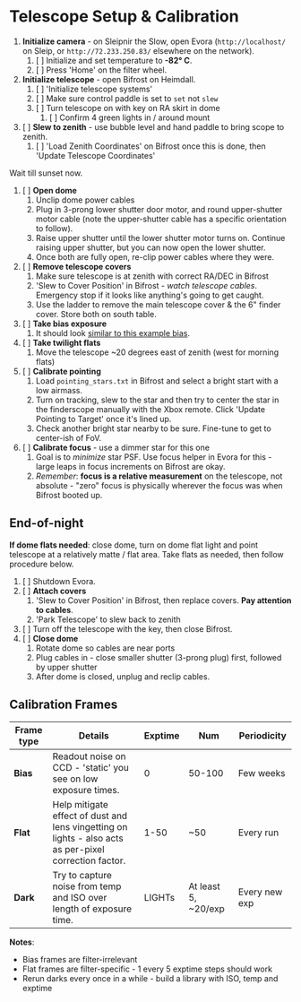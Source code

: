 # Telescope Setup & Calibration

1. **Initialize camera** - on Sleipnir the Slow, open Evora (`http://localhost/` on Sleip, or `http://72.233.250.83/` elsewhere on the network). 
	1. [ ] Initialize and set temperature to **-82° C**. 
	2. [ ] Press 'Home' on the filter wheel. 
2. **Initialize telescope** - open Bifrost on Heimdall. 
	1. [ ] 'Initialize telescope systems'
	2. [ ] Make sure control paddle is set to `set` not `slew`
	3. [ ] Turn telescope on with key on RA skirt in dome
		1. [ ] Confirm 4 green lights in / around mount
3. [ ] **Slew to zenith** - use bubble level and hand paddle to bring scope to zenith.
	1. [ ] 'Load Zenith Coordinates' on Bifrost once this is done, then 'Update Telescope Coordinates'

Wait till sunset now. 
1. [ ] **Open dome**
	1. Unclip dome power cables
	2. Plug in 3-prong lower shutter door motor, and round upper-shutter motor cable (note the upper-shutter cable has a specific orientation to follow). 
	3. Raise upper shutter until the lower shutter motor turns on. Continue raising upper shutter, but you can now open the lower shutter. 
	4. Once both are fully open, re-clip power cables where they were. 
2. [ ] **Remove telescope covers**
	1. Make sure telescope is at zenith with correct RA/DEC in Bifrost
	2. 'Slew to Cover Position' in Bifrost - *watch telescope cables*. Emergency stop if it looks like anything's going to get caught. 
	3. Use the ladder to remove the main telescope cover & the 6" finder cover. Store both on south table. 
3. [ ] **Take bias exposure** 
	1. It should look [similar to this example bias](images/bias_example.png).
4. [ ] **Take twilight flats**
	1. Move the telescope ~20 degrees east of zenith (west for morning flats)
5. [ ] **Calibrate pointing**
	1. Load `pointing_stars.txt` in Bifrost and select a bright start with a low airmass. 
	2. Turn on tracking, slew to the star and then try to center the star in the finderscope manually with the Xbox remote. Click 'Update Pointing to Target' once it's lined up.
	3. Check another bright star nearby to be sure. Fine-tune to get to center-ish of FoV. 
6. [ ] **Calibrate focus** - use a dimmer star for this one
	1. Goal is to *minimize* star PSF. Use focus helper in Evora for this - large leaps in focus increments on Bifrost are okay.
	2. *Remember*: **focus is a relative measurement** on the telescope, not absolute - "zero" focus is physically wherever the focus was when Bifrost booted up.

## End-of-night
**If dome flats needed**: close dome, turn on dome flat light and point telescope at a relatively matte / flat area. Take flats as needed, then follow procedure below. 

1. [ ] Shutdown Evora.
2. [ ] **Attach covers**
	1. 'Slew to Cover Position' in Bifrost, then replace covers. **Pay attention to cables**.
	2. 'Park Telescope' to slew back to zenith
3. [ ] Turn off the telescope with the key, then close Bifrost.
4. [ ] **Close dome**
	1. Rotate dome so cables are near ports
	2. Plug cables in - close smaller shutter (3-prong plug) first, followed by upper shutter
	3. After dome is closed, unplug and reclip cables. 

## Calibration Frames

| **Frame type** | **Details**                                                                                            | **Exptime** | **Num**             | **Periodicity** |
| -------------- | ------------------------------------------------------------------------------------------------------ | ----------- | ------------------- | --------------- |
| **Bias**       | Readout noise on CCD - 'static' you see on low exposure times.                                         | 0           | 50-100              | Few weeks       |
| **Flat**       | Help mitigate effect of dust and lens vingetting on lights - also acts as per-pixel correction factor. | 1-50        | ~50                 | Every run       |
| **Dark**       | Try to capture noise from temp and ISO over length of exposure time.                                   | LIGHTs      | At least 5, ~20/exp | Every new exp   |

**Notes**:
- Bias frames are filter-irrelevant
- Flat frames are filter-specific - 1 every 5 exptime steps should work
- Rerun darks every once in a while  - build a library with ISO, temp and exptime